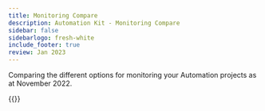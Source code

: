 ```yaml
---
title: Monitoring Compare
description: Automation Kit - Monitoring Compare
sidebar: false
sidebarlogo: fresh-white
include_footer: true
review: Jan 2023
---
```


Comparing the different options for monitoring your Automation projects as at November 2022.

{{<questions name="/content/en-us/monitoring.json" showNavigationButtons=false >}}

